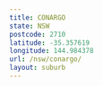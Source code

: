 ```yaml
---
title: CONARGO
state: NSW
postcode: 2710
latitude: -35.357619
longitude: 144.984378
url: /nsw/conargo/
layout: suburb
---
```

